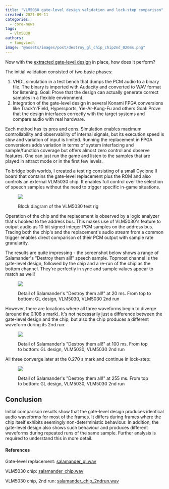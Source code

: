 ```yaml
---
title: "VLM5030 gate-level design validation and lock-step comparison"
created: 2021-09-11
categories: 
  - core-news
tags: 
  - vlm5030
authors: 
  - fangviech
image: "@assets/images/post/destroy_gl_chip_chip2nd_020ms.png"
---
```


Now with the [extracted gate-level design](https://www.fpgaarcade.com/extract-reconstruct-simulate-repeat/) in place, how does it perform?

The initial validation consisted of two basic phases:

1. VHDL simulation in a test bench that dumps the PCM audio to a binary file. The binary is imported with Audacity and converted to WAV format for listening. Goal: Prove that the design can actually generate correct samples in a flexible environment.
2. Integration of the gate-level design in several Konami FPGA conversions like Track'n'Field, Hypersports, Yie-Ar-Kung-Fu and others Goal: Prove that the design interfaces correctly with the target systems and compare audio with real hardware.

Each method has its pros and cons. Simulation enables maximum controllability and observability of internal signals, but its execution speed is slow and variation of input is limited. Running the replacement in FPGA conversions adds variation in terms of system interfacing and sample/function coverage but offers almost zero control and observe features. One can just run the game and listen to the samples that are played in attract mode or in the first few levels.

To bridge both worlds, I created a test rig consisting of a small Cyclone II board that contains the gate-level replacement plus the ROM and also controls an external VLM5030 chip. It enables full control over the selection of speech samples without the need to trigger specific in-game situations.

<figure>

![](@assets/images/post/test_rig_block_diagram.png) 

<figcaption>Block diagram of the VLM5030 test rig</figcaption>
</figure>

Operation of the chip and the replacement is observed by a logic analyzer that's hooked to the address bus. This makes use of VLM5030's feature to output audio as 10 bit signed integer PCM samples on the address bus. Tracing both the chip's and the replacement's audio stream from a common trigger enables direct comparison of their PCM output with sample rate granularity.

The results are quite impressing - the screenshot below shows a range of Salamander's "Destroy them all!" speech sample. Topmost channel is the gate-level design, followed by the chip and a re-run of the chip as the bottom channel. They're perfectly in sync and sample values appear to match as well!

<figure>

![](@assets/images/post/destroy_gl_chip_chip2nd_020ms.png)

<figcaption>Detail of Salamander's "Destroy them all!" at 20 ms. From top to bottom: GL design, VLM5030, VLM5030 2nd run</figcaption>
</figure>

However, there are locations where all three waveforms begin to diverge (around the 0.108 s mark). It's not necessarily just a difference between the gate-level design and the chip, but also the chip produces a different waveform during its 2nd run:

<figure>

![](@assets/images/post/destroy_gl_chip_chip2nd_100ms.png)

<figcaption>Detail of Salamander's "Destroy them all!" at 100 ms. From top to bottom: GL design, VLM5030, VLM5030 2nd run</figcaption>
</figure>

All three converge later at the 0.270 s mark and continue in lock-step:

<figure>

![](@assets/images/post/destroy_gl_chip_chip2nd_255ms.png)

<figcaption>Detail of Salamander's "Destroy them all!" at 255 ms. From top to bottom: GL design, VLM5030, VLM5030 2nd run</figcaption>
</figure>

## Conclusion

Initial comparison results show that the gate-level design produces identical audio waveforms for most of the frames. It differs during frames where the chip itself exhibits seemingly non-deterministic behaviour. In addition, the gate-level design also shows such behaviour and produces different waveforms during repeated runs of the same sample. Further analysis is required to understand this in more detail.

#### References

Gate-level replacement: [salamander\_gl.wav](https://www.fpgaarcade.com/wp4/wp-content/uploads/2021/09/salamander_gl.wav)

VLM5030 chip: [salamander\_chip.wav](https://www.fpgaarcade.com/wp4/wp-content/uploads/2021/09/salamander_chip.wav)

VLM5030 chip, 2nd run: [salamander\_chip\_2ndrun.wav](https://www.fpgaarcade.com/wp4/wp-content/uploads/2021/09/salamander_chip_2ndrun.wav)
